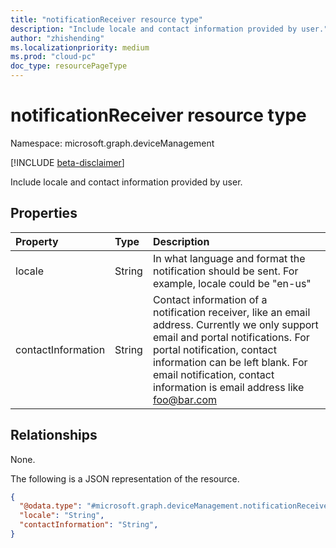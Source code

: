 ```yaml
---
title: "notificationReceiver resource type"
description: "Include locale and contact information provided by user."
author: "zhishending"
ms.localizationpriority: medium
ms.prod: "cloud-pc"
doc_type: resourcePageType
---
```


# notificationReceiver resource type

Namespace: microsoft.graph.deviceManagement

[!INCLUDE [beta-disclaimer](../../includes/beta-disclaimer.md)]

Include locale and contact information provided by user.

## Properties

|Property|Type|Description|
|:---|:---|:---|
|locale|String| In what language and format the notification should be sent. For example, locale could be "en-us"|
|contactInformation|String| Contact information of a notification receiver, like an email address. Currently we only support email and portal notifications. For portal notification, contact information can be left blank. For email notification, contact information is email address like foo@bar.com|

## Relationships

None.

The following is a JSON representation of the resource.
<!-- {
  "blockType": "resource",
  "@odata.type": "microsoft.graph.deviceManagement.notificationReceiver"
}
-->
``` json
{
  "@odata.type": "#microsoft.graph.deviceManagement.notificationReceiver",
  "locale": "String",
  "contactInformation": "String",
}
```
